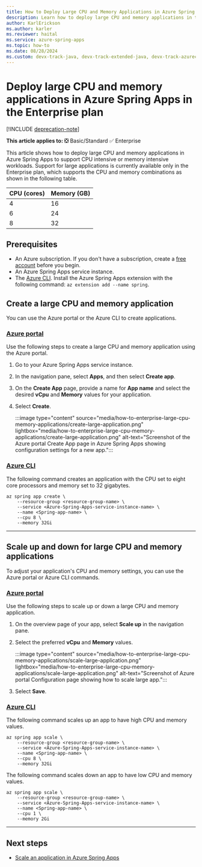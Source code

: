 ```yaml
---
title: How to Deploy Large CPU and Memory Applications in Azure Spring Apps in the Enterprise Plan
description: Learn how to deploy large CPU and memory applications in the Enterprise plan for Azure Spring Apps.
author: KarlErickson
ms.author: karler
ms.reviewer: haital
ms.service: azure-spring-apps
ms.topic: how-to
ms.date: 08/28/2024
ms.custom: devx-track-java, devx-track-extended-java, devx-track-azurecli
---
```


# Deploy large CPU and memory applications in Azure Spring Apps in the Enterprise plan

[!INCLUDE [deprecation-note](../includes/deprecation-note.md)]

**This article applies to:** ❎ Basic/Standard ✅ Enterprise

This article shows how to deploy large CPU and memory applications in Azure Spring Apps to support CPU intensive or memory intensive workloads. Support for large applications is currently available only in the Enterprise plan, which supports the CPU and memory combinations as shown in the following table.

| CPU (cores) | Memory (GB) |
| ----------- | ----------- |
| 4           | 16          |
| 6           | 24          |
| 8           | 32          |

## Prerequisites

- An Azure subscription. If you don't have a subscription, create a [free account](https://azure.microsoft.com/free/) before you begin.
- An Azure Spring Apps service instance.
- The [Azure CLI](/cli/azure/install-azure-cli). Install the Azure Spring Apps extension with the following command: `az extension add --name spring`.

## Create a large CPU and memory application

You can use the Azure portal or the Azure CLI to create applications.

### [Azure portal](#tab/azure-portal)

Use the following steps to create a large CPU and memory application using the Azure portal.

1. Go to your Azure Spring Apps service instance.

1. In the navigation pane, select **Apps**, and then select **Create app**.

1. On the **Create App** page, provide a name for **App name** and select the desired **vCpu** and **Memory** values for your application.

1. Select  **Create**.

   :::image type="content" source="media/how-to-enterprise-large-cpu-memory-applications/create-large-application.png" lightbox="media/how-to-enterprise-large-cpu-memory-applications/create-large-application.png" alt-text="Screenshot of the Azure portal Create App page in Azure Spring Apps showing configuration settings for a new app.":::

### [Azure CLI](#tab/azure-cli)

The following command creates an application with the CPU set to eight core processors and memory set to 32 gigabytes.

```azurecli
az spring app create \
    --resource-group <resource-group-name> \
    --service <Azure-Spring-Apps-service-instance-name> \
    --name <Spring-app-name> \
    --cpu 8 \
    --memory 32Gi 
```

---

## Scale up and down for large CPU and memory applications

To adjust your application's CPU and memory settings, you can use the Azure portal or Azure CLI commands.

### [Azure portal](#tab/azure-portal)

Use the following steps to scale up or down a large CPU and memory application.

1. On the overview page of your app, select **Scale up** in the navigation pane.

1. Select the preferred **vCpu** and **Memory** values.

   :::image type="content" source="media/how-to-enterprise-large-cpu-memory-applications/scale-large-application.png" lightbox="media/how-to-enterprise-large-cpu-memory-applications/scale-large-application.png" alt-text="Screenshot of Azure portal Configuration page showing how to scale large app.":::

1. Select **Save**.

### [Azure CLI](#tab/azure-cli)

The following command scales up an app to have high CPU and memory values.

```azurecli
az spring app scale \
    --resource-group <resource-group-name> \
    --service <Azure-Spring-Apps-service-instance-name> \
    --name <Spring-app-name> \
    --cpu 8 \
    --memory 32Gi 
```

The following command scales down an app to have low CPU and memory values.

```azurecli
az spring app scale \
    --resource-group <resource-group-name> \
    --service <Azure-Spring-Apps-service-instance-name> \
    --name <Spring-app-name> \
    --cpu 1 \
    --memory 2Gi 
```

---

## Next steps

- [Scale an application in Azure Spring Apps](../basic-standard/how-to-scale-manual.md?toc=/azure/spring-apps/enterprise/toc.json&bc=/azure/spring-apps/enterprise/breadcrumb/toc.json)
